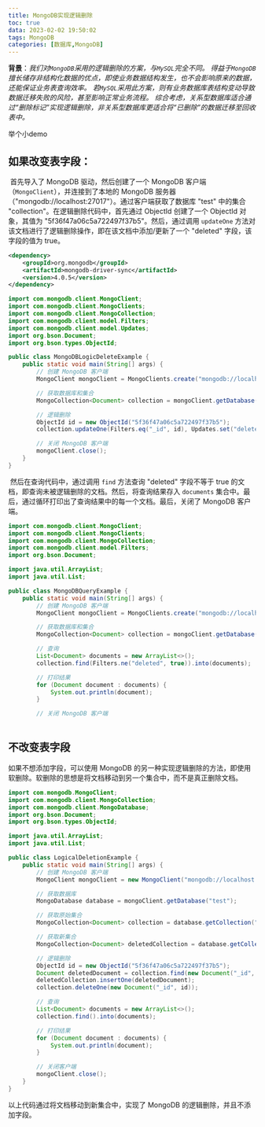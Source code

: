 ```yaml
---
title: MongoDB实现逻辑删除
toc: true
data: 2023-02-02 19:50:02
tags: MongoDB
categories: [数据库,MongoDB]
---
```


**背景**：*我们对`MongoDB`采用的逻辑删除的方案，与`MySQL`完全不同。 得益于`MongoDB`擅长储存非结构化数据的优点，即使业务数据结构发生，也不会影响原来的数据，还能保证业务表查询效率。 若`MySQL`采用此方案，则有业务数据库表结构变动导致数据迁移失败的风险，甚至影响正常业务流程。 综合考虑，关系型数据库适合通过“删除标记”实现逻辑删除，非关系型数据库更适合将“已删除”的数据迁移至回收表中。*<!--more-->

举个小demo

## 如果改变表字段：

​		首先导入了 MongoDB 驱动，然后创建了一个 MongoDB 客户端（`MongoClient`），并连接到了本地的 MongoDB 服务器（"mongodb://localhost:27017"）。通过客户端获取了数据库 "test" 中的集合 "collection"。在逻辑删除代码中，首先通过 ObjectId 创建了一个 ObjectId 对象，其值为 "5f36f47a06c5a722497f37b5"。然后，通过调用 `updateOne` 方法对该文档进行了逻辑删除操作，即在该文档中添加/更新了一个 "deleted" 字段，该字段的值为 true。

```xml
<dependency>
    <groupId>org.mongodb</groupId>
    <artifactId>mongodb-driver-sync</artifactId>
    <version>4.0.5</version>
</dependency>
```

```java
import com.mongodb.client.MongoClient;
import com.mongodb.client.MongoClients;
import com.mongodb.client.MongoCollection;
import com.mongodb.client.model.Filters;
import com.mongodb.client.model.Updates;
import org.bson.Document;
import org.bson.types.ObjectId;

public class MongoDBLogicDeleteExample {
    public static void main(String[] args) {
        // 创建 MongoDB 客户端
        MongoClient mongoClient = MongoClients.create("mongodb://localhost:27017");

        // 获取数据库和集合
        MongoCollection<Document> collection = mongoClient.getDatabase("test").getCollection("collection");

        // 逻辑删除
        ObjectId id = new ObjectId("5f36f47a06c5a722497f37b5");
        collection.updateOne(Filters.eq("_id", id), Updates.set("deleted", true));

        // 关闭 MongoDB 客户端
        mongoClient.close();
    }
}
```

​		然后在查询代码中，通过调用 `find` 方法查询 "deleted" 字段不等于 true 的文档，即查询未被逻辑删除的文档。然后，将查询结果存入 `documents` 集合中。最后，通过循环打印出了查询结果中的每一个文档。最后，关闭了 MongoDB 客户端。

```java
import com.mongodb.client.MongoClient;
import com.mongodb.client.MongoClients;
import com.mongodb.client.MongoCollection;
import com.mongodb.client.model.Filters;
import org.bson.Document;

import java.util.ArrayList;
import java.util.List;

public class MongoDBQueryExample {
    public static void main(String[] args) {
        // 创建 MongoDB 客户端
        MongoClient mongoClient = MongoClients.create("mongodb://localhost:27017");

        // 获取数据库和集合
        MongoCollection<Document> collection = mongoClient.getDatabase("test").getCollection("collection");

        // 查询
        List<Document> documents = new ArrayList<>();
        collection.find(Filters.ne("deleted", true)).into(documents);

        // 打印结果
        for (Document document : documents) {
            System.out.println(document);
        }

        // 关闭 MongoDB 客户端
       

```

## 不改变表字段

如果不想添加字段，可以使用 MongoDB 的另一种实现逻辑删除的方法，即使用软删除。软删除的思想是将文档移动到另一个集合中，而不是真正删除文档。

```java
import com.mongodb.MongoClient;
import com.mongodb.client.MongoCollection;
import com.mongodb.client.MongoDatabase;
import org.bson.Document;
import org.bson.types.ObjectId;

import java.util.ArrayList;
import java.util.List;

public class LogicalDeletionExample {
    public static void main(String[] args) {
        // 创建 MongoDB 客户端
        MongoClient mongoClient = new MongoClient("mongodb://localhost:27017");

        // 获取数据库
        MongoDatabase database = mongoClient.getDatabase("test");

        // 获取原始集合
        MongoCollection<Document> collection = database.getCollection("collection");

        // 获取新集合
        MongoCollection<Document> deletedCollection = database.getCollection("deleted_collection");

        // 逻辑删除
        ObjectId id = new ObjectId("5f36f47a06c5a722497f37b5");
        Document deletedDocument = collection.find(new Document("_id", id)).first();
        deletedCollection.insertOne(deletedDocument);
        collection.deleteOne(new Document("_id", id));

        // 查询
        List<Document> documents = new ArrayList<>();
        collection.find().into(documents);

        // 打印结果
        for (Document document : documents) {
            System.out.println(document);
        }

        // 关闭客户端
        mongoClient.close();
    }
}

```

以上代码通过将文档移动到新集合中，实现了 MongoDB 的逻辑删除，并且不添加字段。
